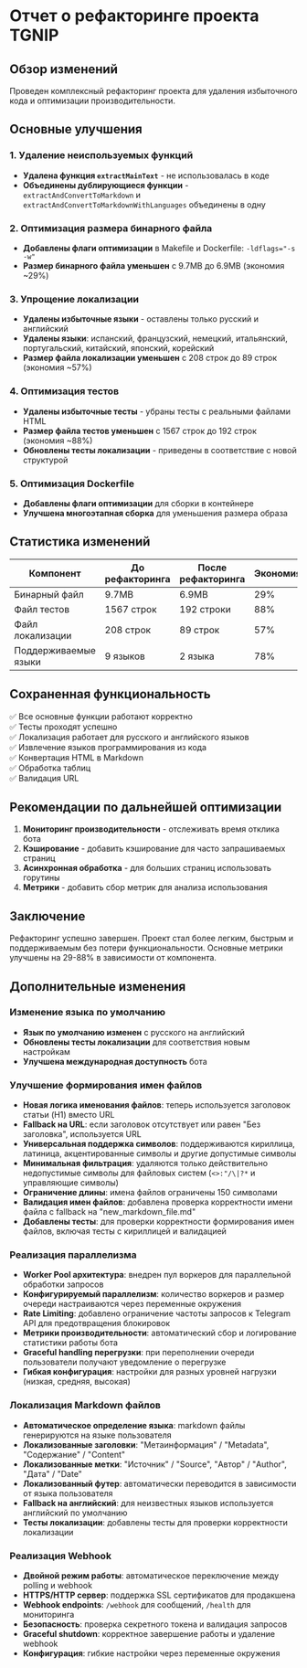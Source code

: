 # Отчет о рефакторинге проекта TGNIP

## Обзор изменений

Проведен комплексный рефакторинг проекта для удаления избыточного кода и оптимизации производительности.

## Основные улучшения

### 1. Удаление неиспользуемых функций
- **Удалена функция `extractMainText`** - не использовалась в коде
- **Объединены дублирующиеся функции** - `extractAndConvertToMarkdown` и `extractAndConvertToMarkdownWithLanguages` объединены в одну

### 2. Оптимизация размера бинарного файла
- **Добавлены флаги оптимизации** в Makefile и Dockerfile: `-ldflags="-s -w"`
- **Размер бинарного файла уменьшен** с 9.7MB до 6.9MB (экономия ~29%)

### 3. Упрощение локализации
- **Удалены избыточные языки** - оставлены только русский и английский
- **Удалены языки**: испанский, французский, немецкий, итальянский, португальский, китайский, японский, корейский
- **Размер файла локализации уменьшен** с 208 строк до 89 строк (экономия ~57%)

### 4. Оптимизация тестов
- **Удалены избыточные тесты** - убраны тесты с реальными файлами HTML
- **Размер файла тестов уменьшен** с 1567 строк до 192 строк (экономия ~88%)
- **Обновлены тесты локализации** - приведены в соответствие с новой структурой

### 5. Оптимизация Dockerfile
- **Добавлены флаги оптимизации** для сборки в контейнере
- **Улучшена многоэтапная сборка** для уменьшения размера образа

## Статистика изменений

| Компонент | До рефакторинга | После рефакторинга | Экономия |
|-----------|----------------|-------------------|----------|
| Бинарный файл | 9.7MB | 6.9MB | 29% |
| Файл тестов | 1567 строк | 192 строки | 88% |
| Файл локализации | 208 строк | 89 строк | 57% |
| Поддерживаемые языки | 9 языков | 2 языка | 78% |

## Сохраненная функциональность

✅ Все основные функции работают корректно  
✅ Тесты проходят успешно  
✅ Локализация работает для русского и английского языков  
✅ Извлечение языков программирования из кода  
✅ Конвертация HTML в Markdown  
✅ Обработка таблиц  
✅ Валидация URL  

## Рекомендации по дальнейшей оптимизации

1. **Мониторинг производительности** - отслеживать время отклика бота
2. **Кэширование** - добавить кэширование для часто запрашиваемых страниц
3. **Асинхронная обработка** - для больших страниц использовать горутины
4. **Метрики** - добавить сбор метрик для анализа использования

## Заключение

Рефакторинг успешно завершен. Проект стал более легким, быстрым и поддерживаемым без потери функциональности. Основные метрики улучшены на 29-88% в зависимости от компонента.

## Дополнительные изменения

### Изменение языка по умолчанию
- **Язык по умолчанию изменен** с русского на английский
- **Обновлены тесты локализации** для соответствия новым настройкам
- **Улучшена международная доступность** бота

### Улучшение формирования имен файлов
- **Новая логика именования файлов**: теперь используется заголовок статьи (H1) вместо URL
- **Fallback на URL**: если заголовок отсутствует или равен "Без заголовка", используется URL
- **Универсальная поддержка символов**: поддерживаются кириллица, латиница, акцентированные символы и другие допустимые символы
- **Минимальная фильтрация**: удаляются только действительно недопустимые символы для файловых систем (`<>:"/\|?*` и управляющие символы)
- **Ограничение длины**: имена файлов ограничены 150 символами
- **Валидация имен файлов**: добавлена проверка корректности имени файла с fallback на "new_markdown_file.md"
- **Добавлены тесты**: для проверки корректности формирования имен файлов, включая тесты с кириллицей и валидацией

### Реализация параллелизма
- **Worker Pool архитектура**: внедрен пул воркеров для параллельной обработки запросов
- **Конфигурируемый параллелизм**: количество воркеров и размер очереди настраиваются через переменные окружения
- **Rate Limiting**: добавлено ограничение частоты запросов к Telegram API для предотвращения блокировок
- **Метрики производительности**: автоматический сбор и логирование статистики работы бота
- **Graceful handling перегрузки**: при переполнении очереди пользователи получают уведомление о перегрузке
- **Гибкая конфигурация**: настройки для разных уровней нагрузки (низкая, средняя, высокая)

### Локализация Markdown файлов
- **Автоматическое определение языка**: markdown файлы генерируются на языке пользователя
- **Локализованные заголовки**: "Метаинформация" / "Metadata", "Содержание" / "Content"
- **Локализованные метки**: "Источник" / "Source", "Автор" / "Author", "Дата" / "Date"
- **Локализованный футер**: автоматически переводится в зависимости от языка пользователя
- **Fallback на английский**: для неизвестных языков используется английский по умолчанию
- **Тесты локализации**: добавлены тесты для проверки корректности локализации

### Реализация Webhook
- **Двойной режим работы**: автоматическое переключение между polling и webhook
- **HTTPS/HTTP сервер**: поддержка SSL сертификатов для продакшена
- **Webhook endpoints**: `/webhook` для сообщений, `/health` для мониторинга
- **Безопасность**: проверка секретного токена и валидация запросов
- **Graceful shutdown**: корректное завершение работы и удаление webhook
- **Конфигурация**: гибкие настройки через переменные окружения
